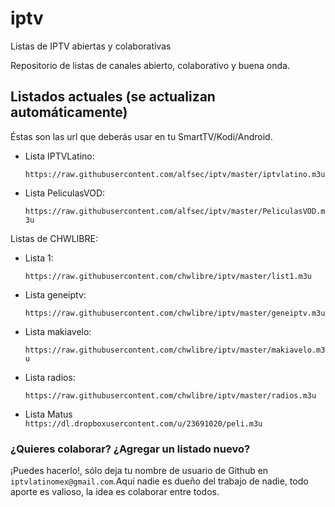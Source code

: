# iptv
Listas de IPTV abiertas y colaborativas

Repositorio de listas de canales abierto, colaborativo y buena onda.


## Listados actuales (se actualizan automáticamente)
Éstas son las url que deberás usar en tu SmartTV/Kodi/Android.
* Lista IPTVLatino:

    `https://raw.githubusercontent.com/alfsec/iptv/master/iptvlatino.m3u`

* Lista PeliculasVOD:

    `https://raw.githubusercontent.com/alfsec/iptv/master/PeliculasVOD.m3u`

Listas de CHWLIBRE:    
* Lista 1:

    `https://raw.githubusercontent.com/chwlibre/iptv/master/list1.m3u`

* Lista geneiptv:

    `https://raw.githubusercontent.com/chwlibre/iptv/master/geneiptv.m3u`

* Lista makiavelo:

    `https://raw.githubusercontent.com/chwlibre/iptv/master/makiavelo.m3u`

* Lista radios:

    `https://raw.githubusercontent.com/chwlibre/iptv/master/radios.m3u`

* Lista Matus    
    `https://dl.dropboxusercontent.com/u/23691020/peli.m3u`

### ¿Quieres colaborar? ¿Agregar un listado nuevo?
¡Puedes hacerlo!, sólo deja tu nombre de usuario de Github en `iptvlatinomex@gmail.com`.Aquí nadie es dueño del trabajo de nadie, todo aporte es valioso, la idea es colaborar entre todos.
